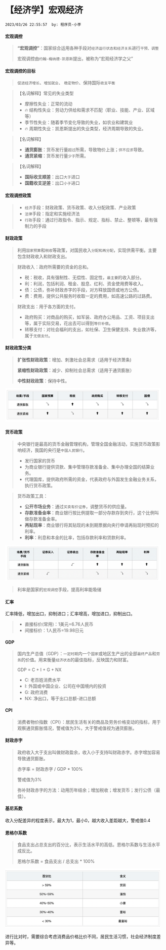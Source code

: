 # 【经济学】宏观经济

`2023/03/26 22:55:57  by: 程序员·小李`

#### 宏观调控

> **“宏观调控”**：国家综合运用各种手段对`经济运行状态和经济关系`进行`干预、调整`
>
> 宏观调控由`约翰-梅纳德-凯恩斯`提出，被称为“宏观经济学之父”


#### 宏观调控的目标

> `促进经济增长`、`增加就业`、 `稳定物价`、保持国际`收支平衡`

> 【名词解释】常见的失业类型
> * 摩擦性失业：正常的流动
> * 🔥 结构性失业：劳动力供给和需求不匹配（职业、技能、产业、区域等）
> * 季节性失业：随着季节变化导致的失业，如农业和建筑业
> * 🔥 周期性失业：凯恩斯提出的失业类型，经济周期导致的失业。

> 【名词解释】
> * **通货膨胀**：货币发行量`超过`所需，导致物价上涨；`供不应求`导致。
> * **通货紧缩**：货币发行量`少于`所需。

> 【名词解释】
> * **国际收支顺差**：出口`大于`进口
> * **国籍收支逆差**：出口`小于`进口


#### 宏观调控政策

> * `经济`手段：财政政策、货币政策、收入分配政策、产业政策
> * `法律`手段：指定和实施经济法
> * `行政`手段：通过行政指令、指示、规定、指标、禁止、整顿等，最有强制力的手段


#### 财政政策

> 利用`国家预算`和`税收`等政策，对国民收入`分配和再分配`，实现供需平衡。主要包含财政收入和财政支出。

> 财政收入：政府所需要的资金的总和。
> * 税：税收，具有强制性、无偿性、固定性，`最主要`的收入部分。
> * 利：利润，包括利润、租金、股息、红利、资金使用费等收入。
> * 债：公债，弥补财政赤字的手段，对方释放国债或地方公债。
> * 费：费用，提供公共服务时收取一定的费用，如高速公路的过路费。

> 财政支出：用于各方面的支付。
> * 政府购买：对商品的购买，如军装、政府办公用品、工资、项目支出等，属于实际交易，花出去可以得到`等价补偿`。
> * 转移支付：对社会福利的支出，如社保、卫生保健支持、失业救济等，属于`无偿支付`。


#### 财政政策分类

> **扩张性财政政策**：增加、刺激社会总需求（适用于经济萧条)
>
> **紧缩性财政政策**：减少、抑制社会总需求（适用于通货膨胀） 
>
> **中性财政政策**：保持中性。

![image](【经济学】宏观经济/2286f9dc-cfac-4f79-aaab-f1e334e37607.png)


#### 货币政策

> 中央银行是最高的货币金融管理机构，管理全国金融活动，实施货币政策影响经济，我国的央行是`中国人民银行`。
> * 发行国家的货币
> * 为商业银行提供贷款、集中管理存款准备金、集中办理全国的结算业务。
> * 代理国库，提供政府所需的资金，代表政府与外国发生金融业务关系，执行货币政策。

> 货币政策工具：
> * **公开市场业务**：通过`买卖有价证券`，调整货币的供应量。
> * **存款准备金率**：商业银行按比例提取一部分存款存到央行，这个比例叫做存款准备金率。
> * **再贴现率**：商业银行将其贴现的未到期票据向央行申请再贴现时预扣的利率。
> * **利率**：利息和本金的比率，包括存款利率和贷款利率。

![image](【经济学】宏观经济/bce03b43-7317-4518-8d9e-7ebbd3cf3d88.png)

> 利率是国家的`宏观调控`手段，提高利率能吸储


#### 汇率

汇率降低，增加出口，抑制进口；汇率增高，增加进口，抑制出口。

> * 直接标价(常用)：1美元=6.76人民币
> * 间接标价：1人民币=19.98日元


#### GDP

> 国内生产总值（GDP）：`一定时期`内一个`国家`或地区生产出的全部`最终产品`和`劳务`的价值。用来衡量`经济状态`的最佳指标，反映国力和财富。
>
> GDP = C + I + G + NX
> * C: 老百姓消费水平
> * I: 外国或中国企业、公司在中国境内的投资
> * G: 政府消费
> * NX: 净出口，等于出口总额-进口总额 


#### CPI

> 消费者物价指数（CPI）：居民生活有关的商品及劳务价格变动的指标，用于观察通货膨胀情况，警戒值为3%，大于警戒值视为通货膨胀。


#### 财政赤字

>政府收入大于支出叫做财政盈余，收入小于支持叫财政赤字。赤字增加容易导致通货膨胀。
>
> 赤字率 = 财政赤字 / GDP * 100%
>
> 警戒值为3%
>
> 弥补财政赤字的方法：动用历年结余；增加税收；增发货币；发行公债（最佳）。


#### 基尼系数

收入分配差异的程度表示，最大为1，最小0，越大收入差距越大，警戒值0.4


#### 恩格尔系数

>食品支出占总支出的百分比，表示生活水平的高低。恩格尔系数与生活水平成反比。
>
> 恩格尔系数 = 食品支出 / 总支出 * 100%

![image](【经济学】宏观经济/65b72b72-f7b2-498e-964e-fbcda8630fd1.png)

进行比对时，需要综合考虑消费品价格比价不同，居民生活习惯，社会经济制度差异等。